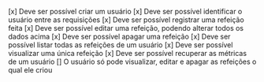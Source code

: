 [x] Deve ser possível criar um usuário
[x] Deve ser possível identificar o usuário entre as requisições
[x] Deve ser possível registrar uma refeição feita
[x] Deve ser possível editar uma refeição, podendo alterar todos os dados acima
[x] Deve ser possível apagar uma refeição
[x] Deve ser possível listar todas as refeições de um usuário
[x] Deve ser possível visualizar uma única refeição
[x] Deve ser possível recuperar as métricas de um usuário
[] O usuário só pode visualizar, editar e apagar as refeições o qual ele criou